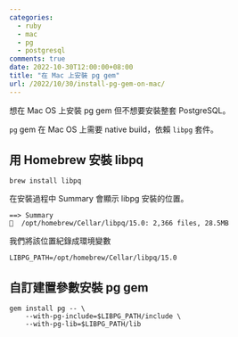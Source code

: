 ```yaml
---
categories:
  - ruby
  - mac
  - pg
  - postgresql
comments: true
date: 2022-10-30T12:00:00+08:00
title: "在 Mac 上安裝 pg gem"
url: /2022/10/30/install-pg-gem-on-mac/
---
```


想在 Mac OS 上安裝 pg gem 但不想要安裝整套 PostgreSQL。

`pg` gem 在 Mac OS 上需要 native build，依賴 `libpg` 套件。

## 用 Homebrew 安裝 libpq

```shell
brew install libpq
```

在安裝過程中 Summary 會顯示 libpg 安裝的位置。

```
==> Summary
🍺  /opt/homebrew/Cellar/libpq/15.0: 2,366 files, 28.5MB
```

我們將該位置紀錄成環境變數
 
```
LIBPG_PATH=/opt/homebrew/Cellar/libpq/15.0
```

## 自訂建置參數安裝 pg gem

```shell
gem install pg -- \
	--with-pg-include=$LIBPG_PATH/include \
	--with-pg-lib=$LIBPG_PATH/lib
```
